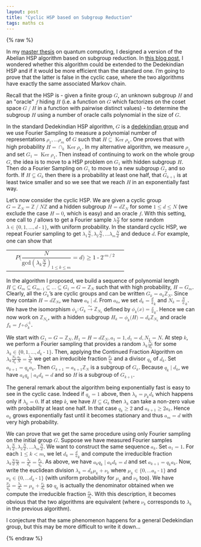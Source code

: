 ```yaml
---
layout: post
title: "Cyclic HSP based on Subgroup Reduction"
tags: maths cs
---
```


{% raw %}

  
<div id="p1" class="ltx_para">
<p class="ltx_p">In my <a href="/computer-science/master-thesis/">master thesis</a>
on quantum computing, I designed a version of the Abelian HSP algorithm based
on subgroup reduction. In
<a href="/two-open-problems-for-the-subgroup-reduction-based-dedekindian-hsp-algorithm.html">this blog post</a>, I wondered whether this algorithm could be extended to the
Dedekindian HSP and if it would be more efficient than the standard one. I’m
going to prove that the latter is false in the cyclic case, where the two
algorithms have exactly the same associated Markov chain.</p>
</div>
<div id="p2" class="ltx_para">
<p class="ltx_p">Recall that the HSP is - given a finite group <math id="p2.m1" class="ltx_Math" alttext="G" display="inline"><semantics><mi>G</mi><annotation encoding="application/x-tex">G</annotation></semantics></math>, an unknown subgroup <math id="p2.m2" class="ltx_Math" alttext="H" display="inline"><semantics><mi>H</mi><annotation encoding="application/x-tex">H</annotation></semantics></math> and
an "oracle" <math id="p2.m3" class="ltx_Math" alttext="f" display="inline"><semantics><mi>f</mi><annotation encoding="application/x-tex">f</annotation></semantics></math> hiding <math id="p2.m4" class="ltx_Math" alttext="H" display="inline"><semantics><mi>H</mi><annotation encoding="application/x-tex">H</annotation></semantics></math> (i.e. a function on <math id="p2.m5" class="ltx_Math" alttext="G" display="inline"><semantics><mi>G</mi><annotation encoding="application/x-tex">G</annotation></semantics></math> which factorizes on the
coset space <math id="p2.m6" class="ltx_Math" alttext="G/H" display="inline"><semantics><mrow><mi>G</mi><mo>/</mo><mi>H</mi></mrow><annotation encoding="application/x-tex">G/H</annotation></semantics></math> in a function with pairwise distinct values) - to determine
the subgroup <math id="p2.m7" class="ltx_Math" alttext="H" display="inline"><semantics><mi>H</mi><annotation encoding="application/x-tex">H</annotation></semantics></math> using a number of oracle calls polynomial in the size of <math id="p2.m8" class="ltx_Math" alttext="G" display="inline"><semantics><mi>G</mi><annotation encoding="application/x-tex">G</annotation></semantics></math>.</p>
</div>
<div id="p3" class="ltx_para">
<p class="ltx_p">In the standard Dedekindian HSP algorithm, <math id="p3.m1" class="ltx_Math" alttext="G" display="inline"><semantics><mi>G</mi><annotation encoding="application/x-tex">G</annotation></semantics></math> is a
<a href="http://en.wikipedia.org/wiki/Hamiltonian_group" title="" class="ltx_ref">dedekindian group</a>
and we use Fourier Sampling to measure a polynomial number of representations
<math id="p3.m2" class="ltx_Math" alttext="\rho_{1},...\rho_{m}" display="inline"><semantics><mrow><msub><mi>ρ</mi><mn>1</mn></msub><mo>,</mo><mrow><mi mathvariant="normal">…</mi><mo>⁢</mo><msub><mi>ρ</mi><mi>m</mi></msub></mrow></mrow><annotation encoding="application/x-tex">\rho_{1},...\rho_{m}</annotation></semantics></math> of <math id="p3.m3" class="ltx_Math" alttext="G" display="inline"><semantics><mi>G</mi><annotation encoding="application/x-tex">G</annotation></semantics></math> such that <math id="p3.m4" class="ltx_Math" alttext="H\subseteq\operatorname{Ker}{\rho_{k}}" display="inline"><semantics><mrow><mi>H</mi><mo>⊆</mo><mrow><mo>Ker</mo><mo>⁡</mo><msub><mi>ρ</mi><mi>k</mi></msub></mrow></mrow><annotation encoding="application/x-tex">H\subseteq\operatorname{Ker}{\rho_{k}}</annotation></semantics></math>. One proves
that with high probability <math id="p3.m5" class="ltx_Math" alttext="H=\cap_{k}\operatorname{Ker}{\rho_{k}}" display="inline"><semantics><mrow><mi>H</mi><mo>=</mo><mrow><msub><mo>∩</mo><mi>k</mi></msub><mrow><mo>Ker</mo><mo>⁡</mo><msub><mi>ρ</mi><mi>k</mi></msub></mrow></mrow></mrow><annotation encoding="application/x-tex">H=\cap_{k}\operatorname{Ker}{\rho_{k}}</annotation></semantics></math>.
In my alternative algorithm, we measure
<math id="p3.m6" class="ltx_Math" alttext="\rho_{1}" display="inline"><semantics><msub><mi>ρ</mi><mn>1</mn></msub><annotation encoding="application/x-tex">\rho_{1}</annotation></semantics></math> and set <math id="p3.m7" class="ltx_Math" alttext="G_{1}=\operatorname{Ker}{\rho_{1}}" display="inline"><semantics><mrow><msub><mi>G</mi><mn>1</mn></msub><mo>=</mo><mrow><mo>Ker</mo><mo>⁡</mo><msub><mi>ρ</mi><mn>1</mn></msub></mrow></mrow><annotation encoding="application/x-tex">G_{1}=\operatorname{Ker}{\rho_{1}}</annotation></semantics></math>. Then instead of continuing to work on
the whole group <math id="p3.m8" class="ltx_Math" alttext="G" display="inline"><semantics><mi>G</mi><annotation encoding="application/x-tex">G</annotation></semantics></math>, the idea is to move to a HSP
problem on <math id="p3.m9" class="ltx_Math" alttext="G_{1}" display="inline"><semantics><msub><mi>G</mi><mn>1</mn></msub><annotation encoding="application/x-tex">G_{1}</annotation></semantics></math> with hidden subgroup <math id="p3.m10" class="ltx_Math" alttext="H" display="inline"><semantics><mi>H</mi><annotation encoding="application/x-tex">H</annotation></semantics></math>. Then do a Fourier Sampling on <math id="p3.m11" class="ltx_Math" alttext="G_{1}" display="inline"><semantics><msub><mi>G</mi><mn>1</mn></msub><annotation encoding="application/x-tex">G_{1}</annotation></semantics></math>
to move to a new subgroup <math id="p3.m12" class="ltx_Math" alttext="G_{2}" display="inline"><semantics><msub><mi>G</mi><mn>2</mn></msub><annotation encoding="application/x-tex">G_{2}</annotation></semantics></math> and so forth. If <math id="p3.m13" class="ltx_Math" alttext="H\subsetneq G_{k}" display="inline"><semantics><mrow><mi>H</mi><mo>⊊</mo><msub><mi>G</mi><mi>k</mi></msub></mrow><annotation encoding="application/x-tex">H\subsetneq G_{k}</annotation></semantics></math> then
there is a probability at least one half, that <math id="p3.m14" class="ltx_Math" alttext="G_{k+1}" display="inline"><semantics><msub><mi>G</mi><mrow><mi>k</mi><mo>+</mo><mn>1</mn></mrow></msub><annotation encoding="application/x-tex">G_{k+1}</annotation></semantics></math> is at least twice
smaller and so we see that we reach <math id="p3.m15" class="ltx_Math" alttext="H" display="inline"><semantics><mi>H</mi><annotation encoding="application/x-tex">H</annotation></semantics></math> in an exponentially fast way.</p>
</div>
<div id="p4" class="ltx_para">
<p class="ltx_p">Let’s now consider the cyclic HSP. We are given a cyclic group
<math id="p4.m1" class="ltx_Math" alttext="G=\mathbb{Z}_{N}=\mathbb{Z}/{N\mathbb{Z}}" display="inline"><semantics><mrow><mi>G</mi><mo>=</mo><msub><mi>ℤ</mi><mi>N</mi></msub><mo>=</mo><mrow><mrow><mi>ℤ</mi><mo>/</mo><mi>N</mi></mrow><mo>⁢</mo><mi>ℤ</mi></mrow></mrow><annotation encoding="application/x-tex">G=\mathbb{Z}_{N}=\mathbb{Z}/{N\mathbb{Z}}</annotation></semantics></math> and a hidden subgroup <math id="p4.m2" class="ltx_Math" alttext="H=d\mathbb{Z}_{N}" display="inline"><semantics><mrow><mi>H</mi><mo>=</mo><mrow><mi>d</mi><mo>⁢</mo><msub><mi>ℤ</mi><mi>N</mi></msub></mrow></mrow><annotation encoding="application/x-tex">H=d\mathbb{Z}_{N}</annotation></semantics></math> for
some <math id="p4.m3" class="ltx_Math" alttext="1\leq d\leq N" display="inline"><semantics><mrow><mn>1</mn><mo>≤</mo><mi>d</mi><mo>≤</mo><mi>N</mi></mrow><annotation encoding="application/x-tex">1\leq d\leq N</annotation></semantics></math> (we exclude the case <math id="p4.m4" class="ltx_Math" alttext="H=0" display="inline"><semantics><mrow><mi>H</mi><mo>=</mo><mn>0</mn></mrow><annotation encoding="application/x-tex">H=0</annotation></semantics></math>, which is easy) and an
oracle <math id="p4.m5" class="ltx_Math" alttext="f" display="inline"><semantics><mi>f</mi><annotation encoding="application/x-tex">f</annotation></semantics></math>. With this setting, one call to <math id="p4.m6" class="ltx_Math" alttext="f" display="inline"><semantics><mi>f</mi><annotation encoding="application/x-tex">f</annotation></semantics></math> allows to get a
Fourier sample <math id="p4.m7" class="ltx_Math" alttext="\lambda\frac{N}{d}" display="inline"><semantics><mrow><mi>λ</mi><mo>⁢</mo><mfrac><mi>N</mi><mi>d</mi></mfrac></mrow><annotation encoding="application/x-tex">\lambda\frac{N}{d}</annotation></semantics></math> for some random
<math id="p4.m8" class="ltx_Math" alttext="\lambda\in\{0,1,...,d-1\}" display="inline"><semantics><mrow><mi>λ</mi><mo>∈</mo><mrow><mo stretchy="false">{</mo><mn>0</mn><mo>,</mo><mn>1</mn><mo>,</mo><mi mathvariant="normal">…</mi><mo>,</mo><mrow><mi>d</mi><mo>-</mo><mn>1</mn></mrow><mo stretchy="false">}</mo></mrow></mrow><annotation encoding="application/x-tex">\lambda\in\{0,1,...,d-1\}</annotation></semantics></math>, with uniform probability. In the standard
cyclic HSP, we repeat Fourier sampling to get
<math id="p4.m9" class="ltx_Math" alttext="\lambda_{1}\frac{N}{d},\lambda_{2}\frac{N}{d},...\lambda_{m}\frac{N}{d}" display="inline"><semantics><mrow><mrow><msub><mi>λ</mi><mn>1</mn></msub><mo>⁢</mo><mfrac><mi>N</mi><mi>d</mi></mfrac></mrow><mo>,</mo><mrow><msub><mi>λ</mi><mn>2</mn></msub><mo>⁢</mo><mfrac><mi>N</mi><mi>d</mi></mfrac></mrow><mo>,</mo><mrow><mi mathvariant="normal">…</mi><mo>⁢</mo><msub><mi>λ</mi><mi>m</mi></msub><mo>⁢</mo><mfrac><mi>N</mi><mi>d</mi></mfrac></mrow></mrow><annotation encoding="application/x-tex">\lambda_{1}\frac{N}{d},\lambda_{2}\frac{N}{d},...\lambda_{m}\frac{N}{d}</annotation></semantics></math>
and deduce <math id="p4.m10" class="ltx_Math" alttext="d" display="inline"><semantics><mi>d</mi><annotation encoding="application/x-tex">d</annotation></semantics></math>. For example, one can show that</p>
</div>
<div id="p5" class="ltx_para">
<table id="S0.Ex1" class="ltx_equation ltx_eqn_table">

<tr class="ltx_equation ltx_eqn_row ltx_align_baseline">
<td class="ltx_eqn_cell ltx_eqn_center_padleft"></td>
<td class="ltx_eqn_cell ltx_align_center"><math id="S0.Ex1.m1" class="ltx_Math" alttext="P(\frac{N}{\gcd{\left(\lambda_{k}\frac{N}{d}\right)}_{1\leq k\leq m}}=d)\geq 1%
-2^{-m/2}" display="block"><semantics><mrow><mi>P</mi><mrow><mo stretchy="false">(</mo><mfrac><mi>N</mi><mrow><mi>gcd</mi><msub><mrow><mo>(</mo><msub><mi>λ</mi><mi>k</mi></msub><mfrac><mi>N</mi><mi>d</mi></mfrac><mo>)</mo></mrow><mrow><mn>1</mn><mo>≤</mo><mi>k</mi><mo>≤</mo><mi>m</mi></mrow></msub></mrow></mfrac><mo>=</mo><mi>d</mi><mo stretchy="false">)</mo></mrow><mo>≥</mo><mn>1</mn><mo>-</mo><msup><mn>2</mn><mrow><mo>-</mo><mrow><mi>m</mi><mo>/</mo><mn>2</mn></mrow></mrow></msup></mrow><annotation encoding="application/x-tex">P(\frac{N}{\gcd{\left(\lambda_{k}\frac{N}{d}\right)}_{1\leq k\leq m}}=d)\geq 1%
-2^{-m/2}</annotation></semantics></math></td>
<td class="ltx_eqn_cell ltx_eqn_center_padright"></td>
</tr>
</table>
</div>
<div id="p6" class="ltx_para">
<p class="ltx_p">In the algorithm I proposed, we build a sequence of polynomial length
<math id="p6.m1" class="ltx_Math" alttext="H\subseteq G_{m}\subseteq G_{m-1}\subseteq...\subseteq G_{1}=G=\mathbb{Z}_{N}" display="inline"><semantics><mrow><mi>H</mi><mo>⊆</mo><msub><mi>G</mi><mi>m</mi></msub><mo>⊆</mo><msub><mi>G</mi><mrow><mi>m</mi><mo>-</mo><mn>1</mn></mrow></msub><mo>⊆</mo><mi mathvariant="normal">…</mi><mo>⊆</mo><msub><mi>G</mi><mn>1</mn></msub><mo>=</mo><mi>G</mi><mo>=</mo><msub><mi>ℤ</mi><mi>N</mi></msub></mrow><annotation encoding="application/x-tex">H\subseteq G_{m}\subseteq G_{m-1}\subseteq...\subseteq G_{1}=G=\mathbb{Z}_{N}</annotation></semantics></math>
such that with high probability, <math id="p6.m2" class="ltx_Math" alttext="H=G_{m}" display="inline"><semantics><mrow><mi>H</mi><mo>=</mo><msub><mi>G</mi><mi>m</mi></msub></mrow><annotation encoding="application/x-tex">H=G_{m}</annotation></semantics></math>. Clearly, all the <math id="p6.m3" class="ltx_Math" alttext="G_{k}" display="inline"><semantics><msub><mi>G</mi><mi>k</mi></msub><annotation encoding="application/x-tex">G_{k}</annotation></semantics></math>’s are
cyclic groups and can be written <math id="p6.m4" class="ltx_Math" alttext="G_{k}=a_{k}\mathbb{Z}_{N}" display="inline"><semantics><mrow><msub><mi>G</mi><mi>k</mi></msub><mo>=</mo><mrow><msub><mi>a</mi><mi>k</mi></msub><mo>⁢</mo><msub><mi>ℤ</mi><mi>N</mi></msub></mrow></mrow><annotation encoding="application/x-tex">G_{k}=a_{k}\mathbb{Z}_{N}</annotation></semantics></math>. Since they contain
<math id="p6.m5" class="ltx_Math" alttext="H=d\mathbb{Z}_{N}" display="inline"><semantics><mrow><mi>H</mi><mo>=</mo><mrow><mi>d</mi><mo>⁢</mo><msub><mi>ℤ</mi><mi>N</mi></msub></mrow></mrow><annotation encoding="application/x-tex">H=d\mathbb{Z}_{N}</annotation></semantics></math>, we have <math id="p6.m6" class="ltx_Math" alttext="a_{k}|d" display="inline"><semantics><mrow><msub><mi>a</mi><mi>k</mi></msub><mo stretchy="false">|</mo><mi>d</mi></mrow><annotation encoding="application/x-tex">a_{k}|d</annotation></semantics></math>. From <math id="p6.m7" class="ltx_Math" alttext="a_{k}" display="inline"><semantics><msub><mi>a</mi><mi>k</mi></msub><annotation encoding="application/x-tex">a_{k}</annotation></semantics></math>, we set <math id="p6.m8" class="ltx_Math" alttext="d_{k}=\frac{d}{a}_{k}" display="inline"><semantics><mrow><msub><mi>d</mi><mi>k</mi></msub><mo>=</mo><msub><mfrac><mi>d</mi><mi>a</mi></mfrac><mi>k</mi></msub></mrow><annotation encoding="application/x-tex">d_{k}=\frac{d}{a}_{k}</annotation></semantics></math>
and <math id="p6.m9" class="ltx_Math" alttext="N_{k}=\frac{N}{a}_{k}" display="inline"><semantics><mrow><msub><mi>N</mi><mi>k</mi></msub><mo>=</mo><msub><mfrac><mi>N</mi><mi>a</mi></mfrac><mi>k</mi></msub></mrow><annotation encoding="application/x-tex">N_{k}=\frac{N}{a}_{k}</annotation></semantics></math>. We have the isomorphism
<math id="p6.m10" class="ltx_Math" alttext="\phi_{k}:G_{k}\overset{\sim}{\to}\mathbb{Z}_{N_{k}}" display="inline"><semantics><mrow><msub><mi>ϕ</mi><mi>k</mi></msub><mo>:</mo><mrow><msub><mi>G</mi><mi>k</mi></msub><mo>⁢</mo><mover accent="true"><mo>→</mo><mo>∼</mo></mover><mo>⁢</mo><msub><mi>ℤ</mi><msub><mi>N</mi><mi>k</mi></msub></msub></mrow></mrow><annotation encoding="application/x-tex">\phi_{k}:G_{k}\overset{\sim}{\to}\mathbb{Z}_{N_{k}}</annotation></semantics></math> defined by <math id="p6.m11" class="ltx_Math" alttext="\phi_{k}(x)=\frac{x}{a}_{k}" display="inline"><semantics><mrow><mrow><msub><mi>ϕ</mi><mi>k</mi></msub><mo>⁢</mo><mrow><mo stretchy="false">(</mo><mi>x</mi><mo stretchy="false">)</mo></mrow></mrow><mo>=</mo><msub><mfrac><mi>x</mi><mi>a</mi></mfrac><mi>k</mi></msub></mrow><annotation encoding="application/x-tex">\phi_{k}(x)=\frac{x}{a}_{k}</annotation></semantics></math>.
Hence we can now work on <math id="p6.m12" class="ltx_Math" alttext="\mathbb{Z}_{N_{k}}" display="inline"><semantics><msub><mi>ℤ</mi><msub><mi>N</mi><mi>k</mi></msub></msub><annotation encoding="application/x-tex">\mathbb{Z}_{N_{k}}</annotation></semantics></math>, with a hidden subgroup
<math id="p6.m13" class="ltx_Math" alttext="H_{k}=\phi_{k}(H)=d_{k}\mathbb{Z}_{N_{k}}" display="inline"><semantics><mrow><msub><mi>H</mi><mi>k</mi></msub><mo>=</mo><mrow><msub><mi>ϕ</mi><mi>k</mi></msub><mo>⁢</mo><mrow><mo stretchy="false">(</mo><mi>H</mi><mo stretchy="false">)</mo></mrow></mrow><mo>=</mo><mrow><msub><mi>d</mi><mi>k</mi></msub><mo>⁢</mo><msub><mi>ℤ</mi><msub><mi>N</mi><mi>k</mi></msub></msub></mrow></mrow><annotation encoding="application/x-tex">H_{k}=\phi_{k}(H)=d_{k}\mathbb{Z}_{N_{k}}</annotation></semantics></math> and oracle <math id="p6.m14" class="ltx_Math" alttext="f_{k}=f\circ\phi_{k}^{-1}" display="inline"><semantics><mrow><msub><mi>f</mi><mi>k</mi></msub><mo>=</mo><mrow><mi>f</mi><mo>∘</mo><msubsup><mi>ϕ</mi><mi>k</mi><mrow><mo>-</mo><mn>1</mn></mrow></msubsup></mrow></mrow><annotation encoding="application/x-tex">f_{k}=f\circ\phi_{k}^{-1}</annotation></semantics></math>.</p>
</div>
<div id="p7" class="ltx_para">
<p class="ltx_p">We start with <math id="p7.m1" class="ltx_Math" alttext="G_{1}=G=\mathbb{Z}_{N},H_{1}=H=d\mathbb{Z}_{N},a_{1}=1,d_{1}=d,N_{1}=N" display="inline"><semantics><mrow><mrow><msub><mi>G</mi><mn>1</mn></msub><mo>=</mo><mi>G</mi><mo>=</mo><msub><mi>ℤ</mi><mi>N</mi></msub></mrow><mo>,</mo><mrow><msub><mi>H</mi><mn>1</mn></msub><mo>=</mo><mi>H</mi><mo>=</mo><mrow><mi>d</mi><mo>⁢</mo><msub><mi>ℤ</mi><mi>N</mi></msub></mrow></mrow><mo>,</mo><mrow><mrow><msub><mi>a</mi><mn>1</mn></msub><mo>=</mo><mn>1</mn></mrow><mo>,</mo><mrow><mrow><msub><mi>d</mi><mn>1</mn></msub><mo>=</mo><mi>d</mi></mrow><mo>,</mo><mrow><msub><mi>N</mi><mn>1</mn></msub><mo>=</mo><mi>N</mi></mrow></mrow></mrow></mrow><annotation encoding="application/x-tex">G_{1}=G=\mathbb{Z}_{N},H_{1}=H=d\mathbb{Z}_{N},a_{1}=1,d_{1}=d,N_{1}=N</annotation></semantics></math>.
At step <math id="p7.m2" class="ltx_Math" alttext="k" display="inline"><semantics><mi>k</mi><annotation encoding="application/x-tex">k</annotation></semantics></math>, we perform a Fourier sampling that provides a random
<math id="p7.m3" class="ltx_Math" alttext="\lambda_{k}\frac{N_{k}}{d_{k}}" display="inline"><semantics><mrow><msub><mi>λ</mi><mi>k</mi></msub><mo>⁢</mo><mfrac><msub><mi>N</mi><mi>k</mi></msub><msub><mi>d</mi><mi>k</mi></msub></mfrac></mrow><annotation encoding="application/x-tex">\lambda_{k}\frac{N_{k}}{d_{k}}</annotation></semantics></math> for some <math id="p7.m4" class="ltx_Math" alttext="\lambda_{k}\in\{0,1,...,d_{k}-1\}" display="inline"><semantics><mrow><msub><mi>λ</mi><mi>k</mi></msub><mo>∈</mo><mrow><mo stretchy="false">{</mo><mn>0</mn><mo>,</mo><mn>1</mn><mo>,</mo><mi mathvariant="normal">…</mi><mo>,</mo><mrow><msub><mi>d</mi><mi>k</mi></msub><mo>-</mo><mn>1</mn></mrow><mo stretchy="false">}</mo></mrow></mrow><annotation encoding="application/x-tex">\lambda_{k}\in\{0,1,...,d_{k}-1\}</annotation></semantics></math>. Then,
applying the Continued Fraction Algorithm on
<math id="p7.m5" class="ltx_Math" alttext="\lambda_{k}\frac{N_{k}}{d_{k}}\frac{a_{k}}{N}=\frac{\lambda_{k}}{d_{k}}" display="inline"><semantics><mrow><mrow><msub><mi>λ</mi><mi>k</mi></msub><mo>⁢</mo><mfrac><msub><mi>N</mi><mi>k</mi></msub><msub><mi>d</mi><mi>k</mi></msub></mfrac><mo>⁢</mo><mfrac><msub><mi>a</mi><mi>k</mi></msub><mi>N</mi></mfrac></mrow><mo>=</mo><mfrac><msub><mi>λ</mi><mi>k</mi></msub><msub><mi>d</mi><mi>k</mi></msub></mfrac></mrow><annotation encoding="application/x-tex">\lambda_{k}\frac{N_{k}}{d_{k}}\frac{a_{k}}{N}=\frac{\lambda_{k}}{d_{k}}</annotation></semantics></math> we get an
irreducible fraction <math id="p7.m6" class="ltx_Math" alttext="\frac{p_{k}}{q_{k}}" display="inline"><semantics><mfrac><msub><mi>p</mi><mi>k</mi></msub><msub><mi>q</mi><mi>k</mi></msub></mfrac><annotation encoding="application/x-tex">\frac{p_{k}}{q_{k}}</annotation></semantics></math> and a divisor <math id="p7.m7" class="ltx_Math" alttext="q_{k}" display="inline"><semantics><msub><mi>q</mi><mi>k</mi></msub><annotation encoding="application/x-tex">q_{k}</annotation></semantics></math> of <math id="p7.m8" class="ltx_Math" alttext="d_{k}" display="inline"><semantics><msub><mi>d</mi><mi>k</mi></msub><annotation encoding="application/x-tex">d_{k}</annotation></semantics></math>. Set
<math id="p7.m9" class="ltx_Math" alttext="a_{k+1}=q_{k}a_{k}" display="inline"><semantics><mrow><msub><mi>a</mi><mrow><mi>k</mi><mo>+</mo><mn>1</mn></mrow></msub><mo>=</mo><mrow><msub><mi>q</mi><mi>k</mi></msub><mo>⁢</mo><msub><mi>a</mi><mi>k</mi></msub></mrow></mrow><annotation encoding="application/x-tex">a_{k+1}=q_{k}a_{k}</annotation></semantics></math>. Then <math id="p7.m10" class="ltx_Math" alttext="G_{k+1}=a_{k+1}\mathbb{Z}_{N}" display="inline"><semantics><mrow><msub><mi>G</mi><mrow><mi>k</mi><mo>+</mo><mn>1</mn></mrow></msub><mo>=</mo><mrow><msub><mi>a</mi><mrow><mi>k</mi><mo>+</mo><mn>1</mn></mrow></msub><mo>⁢</mo><msub><mi>ℤ</mi><mi>N</mi></msub></mrow></mrow><annotation encoding="application/x-tex">G_{k+1}=a_{k+1}\mathbb{Z}_{N}</annotation></semantics></math>
is a subgroup of <math id="p7.m11" class="ltx_Math" alttext="G_{k}" display="inline"><semantics><msub><mi>G</mi><mi>k</mi></msub><annotation encoding="application/x-tex">G_{k}</annotation></semantics></math>. Because <math id="p7.m12" class="ltx_Math" alttext="q_{k}|d_{k}" display="inline"><semantics><mrow><msub><mi>q</mi><mi>k</mi></msub><mo stretchy="false">|</mo><msub><mi>d</mi><mi>k</mi></msub></mrow><annotation encoding="application/x-tex">q_{k}|d_{k}</annotation></semantics></math>, we have
<math id="p7.m13" class="ltx_Math" alttext="{a_{k}q_{k}}|{a_{k}d_{k}}=d" display="inline"><semantics><mrow><msub><mi>a</mi><mi>k</mi></msub><msub><mi>q</mi><mi>k</mi></msub><mo stretchy="false">|</mo><msub><mi>a</mi><mi>k</mi></msub><msub><mi>d</mi><mi>k</mi></msub><mo>=</mo><mi>d</mi></mrow><annotation encoding="application/x-tex">{a_{k}q_{k}}|{a_{k}d_{k}}=d</annotation></semantics></math> and so <math id="p7.m14" class="ltx_Math" alttext="H" display="inline"><semantics><mi>H</mi><annotation encoding="application/x-tex">H</annotation></semantics></math> is a subgroup of <math id="p7.m15" class="ltx_Math" alttext="G_{k+1}" display="inline"><semantics><msub><mi>G</mi><mrow><mi>k</mi><mo>+</mo><mn>1</mn></mrow></msub><annotation encoding="application/x-tex">G_{k+1}</annotation></semantics></math>.</p>
</div>
<div id="p8" class="ltx_para">
<p class="ltx_p">The general remark about the algorithm being exponentially fast is easy to
see in the cyclic case. Indeed if <math id="p8.m1" class="ltx_Math" alttext="q_{k}=1" display="inline"><semantics><mrow><msub><mi>q</mi><mi>k</mi></msub><mo>=</mo><mn>1</mn></mrow><annotation encoding="application/x-tex">q_{k}=1</annotation></semantics></math> above, then <math id="p8.m2" class="ltx_Math" alttext="\lambda_{k}=p_{k}d_{k}" display="inline"><semantics><mrow><msub><mi>λ</mi><mi>k</mi></msub><mo>=</mo><mrow><msub><mi>p</mi><mi>k</mi></msub><mo>⁢</mo><msub><mi>d</mi><mi>k</mi></msub></mrow></mrow><annotation encoding="application/x-tex">\lambda_{k}=p_{k}d_{k}</annotation></semantics></math>
which happens only if <math id="p8.m3" class="ltx_Math" alttext="\lambda_{k}=0" display="inline"><semantics><mrow><msub><mi>λ</mi><mi>k</mi></msub><mo>=</mo><mn>0</mn></mrow><annotation encoding="application/x-tex">\lambda_{k}=0</annotation></semantics></math>. If at step <math id="p8.m4" class="ltx_Math" alttext="k" display="inline"><semantics><mi>k</mi><annotation encoding="application/x-tex">k</annotation></semantics></math>, we have
<math id="p8.m5" class="ltx_Math" alttext="H\subsetneq G_{k}" display="inline"><semantics><mrow><mi>H</mi><mo>⊊</mo><msub><mi>G</mi><mi>k</mi></msub></mrow><annotation encoding="application/x-tex">H\subsetneq G_{k}</annotation></semantics></math> then <math id="p8.m6" class="ltx_Math" alttext="\lambda_{k}" display="inline"><semantics><msub><mi>λ</mi><mi>k</mi></msub><annotation encoding="application/x-tex">\lambda_{k}</annotation></semantics></math> can take a non-zero value with
probability at least one half. In that case <math id="p8.m7" class="ltx_Math" alttext="q_{k}\geq 2" display="inline"><semantics><mrow><msub><mi>q</mi><mi>k</mi></msub><mo>≥</mo><mn>2</mn></mrow><annotation encoding="application/x-tex">q_{k}\geq 2</annotation></semantics></math> and
<math id="p8.m8" class="ltx_Math" alttext="a_{k+1}\geq 2a_{k}" display="inline"><semantics><mrow><msub><mi>a</mi><mrow><mi>k</mi><mo>+</mo><mn>1</mn></mrow></msub><mo>≥</mo><mrow><mn>2</mn><mo>⁢</mo><msub><mi>a</mi><mi>k</mi></msub></mrow></mrow><annotation encoding="application/x-tex">a_{k+1}\geq 2a_{k}</annotation></semantics></math>. Hence <math id="p8.m9" class="ltx_Math" alttext="a_{k}" display="inline"><semantics><msub><mi>a</mi><mi>k</mi></msub><annotation encoding="application/x-tex">a_{k}</annotation></semantics></math> grows exponentially fast until it becomes
stationary and thus <math id="p8.m10" class="ltx_Math" alttext="a_{m}=d" display="inline"><semantics><mrow><msub><mi>a</mi><mi>m</mi></msub><mo>=</mo><mi>d</mi></mrow><annotation encoding="application/x-tex">a_{m}=d</annotation></semantics></math> with very high probability.</p>
</div>
<div id="p9" class="ltx_para">
<p class="ltx_p">We can prove that we get the same procedure using only Fourier sampling on the
initial group <math id="p9.m1" class="ltx_Math" alttext="G" display="inline"><semantics><mi>G</mi><annotation encoding="application/x-tex">G</annotation></semantics></math>. Suppose we have measured Fourier samples
<math id="p9.m2" class="ltx_Math" alttext="\lambda_{1}\frac{N}{d},\lambda_{2}\frac{N}{d},...\lambda_{m}\frac{N}{d}" display="inline"><semantics><mrow><mrow><msub><mi>λ</mi><mn>1</mn></msub><mo>⁢</mo><mfrac><mi>N</mi><mi>d</mi></mfrac></mrow><mo>,</mo><mrow><msub><mi>λ</mi><mn>2</mn></msub><mo>⁢</mo><mfrac><mi>N</mi><mi>d</mi></mfrac></mrow><mo>,</mo><mrow><mi mathvariant="normal">…</mi><mo>⁢</mo><msub><mi>λ</mi><mi>m</mi></msub><mo>⁢</mo><mfrac><mi>N</mi><mi>d</mi></mfrac></mrow></mrow><annotation encoding="application/x-tex">\lambda_{1}\frac{N}{d},\lambda_{2}\frac{N}{d},...\lambda_{m}\frac{N}{d}</annotation></semantics></math>. We want to construct the
same sequence <math id="p9.m3" class="ltx_Math" alttext="a_{k}" display="inline"><semantics><msub><mi>a</mi><mi>k</mi></msub><annotation encoding="application/x-tex">a_{k}</annotation></semantics></math>. Set <math id="p9.m4" class="ltx_Math" alttext="a_{1}=1" display="inline"><semantics><mrow><msub><mi>a</mi><mn>1</mn></msub><mo>=</mo><mn>1</mn></mrow><annotation encoding="application/x-tex">a_{1}=1</annotation></semantics></math>. For each <math id="p9.m5" class="ltx_Math" alttext="1\leq k&lt;m" display="inline"><semantics><mrow><mn>1</mn><mo>≤</mo><mi>k</mi><mo>&lt;</mo><mi>m</mi></mrow><annotation encoding="application/x-tex">1\leq k&lt;m</annotation></semantics></math>, we let
<math id="p9.m6" class="ltx_Math" alttext="d_{k}=\frac{d}{a}_{k}" display="inline"><semantics><mrow><msub><mi>d</mi><mi>k</mi></msub><mo>=</mo><msub><mfrac><mi>d</mi><mi>a</mi></mfrac><mi>k</mi></msub></mrow><annotation encoding="application/x-tex">d_{k}=\frac{d}{a}_{k}</annotation></semantics></math> and compute the irreducible fraction
<math id="p9.m7" class="ltx_Math" alttext="\lambda_{k}\frac{N}{d}\frac{a_{k}}{N}=\frac{\lambda_{k}}{d_{k}}=\frac{p_{k}}{q%
_{k}}" display="inline"><semantics><mrow><mrow><msub><mi>λ</mi><mi>k</mi></msub><mo>⁢</mo><mfrac><mi>N</mi><mi>d</mi></mfrac><mo>⁢</mo><mfrac><msub><mi>a</mi><mi>k</mi></msub><mi>N</mi></mfrac></mrow><mo>=</mo><mfrac><msub><mi>λ</mi><mi>k</mi></msub><msub><mi>d</mi><mi>k</mi></msub></mfrac><mo>=</mo><mfrac><msub><mi>p</mi><mi>k</mi></msub><msub><mi>q</mi><mi>k</mi></msub></mfrac></mrow><annotation encoding="application/x-tex">\lambda_{k}\frac{N}{d}\frac{a_{k}}{N}=\frac{\lambda_{k}}{d_{k}}=\frac{p_{k}}{q%
_{k}}</annotation></semantics></math>. As above, we have <math id="p9.m8" class="ltx_Math" alttext="{a_{k}q_{k}}|{a_{k}d_{k}}=d" display="inline"><semantics><mrow><msub><mi>a</mi><mi>k</mi></msub><msub><mi>q</mi><mi>k</mi></msub><mo stretchy="false">|</mo><msub><mi>a</mi><mi>k</mi></msub><msub><mi>d</mi><mi>k</mi></msub><mo>=</mo><mi>d</mi></mrow><annotation encoding="application/x-tex">{a_{k}q_{k}}|{a_{k}d_{k}}=d</annotation></semantics></math> and set
<math id="p9.m9" class="ltx_Math" alttext="a_{k+1}={q_{k}a_{k}}" display="inline"><semantics><mrow><msub><mi>a</mi><mrow><mi>k</mi><mo>+</mo><mn>1</mn></mrow></msub><mo>=</mo><mrow><msub><mi>q</mi><mi>k</mi></msub><mo>⁢</mo><msub><mi>a</mi><mi>k</mi></msub></mrow></mrow><annotation encoding="application/x-tex">a_{k+1}={q_{k}a_{k}}</annotation></semantics></math>.
Now, write the euclidean division <math id="p9.m10" class="ltx_Math" alttext="\lambda_{k}=d_{k}\mu_{k}+\nu_{k}" display="inline"><semantics><mrow><msub><mi>λ</mi><mi>k</mi></msub><mo>=</mo><mrow><mrow><msub><mi>d</mi><mi>k</mi></msub><mo>⁢</mo><msub><mi>μ</mi><mi>k</mi></msub></mrow><mo>+</mo><msub><mi>ν</mi><mi>k</mi></msub></mrow></mrow><annotation encoding="application/x-tex">\lambda_{k}=d_{k}\mu_{k}+\nu_{k}</annotation></semantics></math> where
<math id="p9.m11" class="ltx_Math" alttext="\mu_{k}\in\{0,...a_{k}-1\}" display="inline"><semantics><mrow><msub><mi>μ</mi><mi>k</mi></msub><mo>∈</mo><mrow><mo stretchy="false">{</mo><mn>0</mn><mo>,</mo><mrow><mrow><mi mathvariant="normal">…</mi><mo>⁢</mo><msub><mi>a</mi><mi>k</mi></msub></mrow><mo>-</mo><mn>1</mn></mrow><mo stretchy="false">}</mo></mrow></mrow><annotation encoding="application/x-tex">\mu_{k}\in\{0,...a_{k}-1\}</annotation></semantics></math> and <math id="p9.m12" class="ltx_Math" alttext="\nu_{k}\in\{0,...d_{k}-1\}" display="inline"><semantics><mrow><msub><mi>ν</mi><mi>k</mi></msub><mo>∈</mo><mrow><mo stretchy="false">{</mo><mn>0</mn><mo>,</mo><mrow><mrow><mi mathvariant="normal">…</mi><mo>⁢</mo><msub><mi>d</mi><mi>k</mi></msub></mrow><mo>-</mo><mn>1</mn></mrow><mo stretchy="false">}</mo></mrow></mrow><annotation encoding="application/x-tex">\nu_{k}\in\{0,...d_{k}-1\}</annotation></semantics></math> (with
uniform probability for <math id="p9.m13" class="ltx_Math" alttext="\mu_{k}" display="inline"><semantics><msub><mi>μ</mi><mi>k</mi></msub><annotation encoding="application/x-tex">\mu_{k}</annotation></semantics></math> and <math id="p9.m14" class="ltx_Math" alttext="\nu_{k}" display="inline"><semantics><msub><mi>ν</mi><mi>k</mi></msub><annotation encoding="application/x-tex">\nu_{k}</annotation></semantics></math> too). We have
<math id="p9.m15" class="ltx_Math" alttext="\frac{p_{k}}{q_{k}}=\frac{\lambda_{k}}{d_{k}}=\mu_{k}+\frac{\nu_{k}}{d_{k}}" display="inline"><semantics><mrow><mfrac><msub><mi>p</mi><mi>k</mi></msub><msub><mi>q</mi><mi>k</mi></msub></mfrac><mo>=</mo><mfrac><msub><mi>λ</mi><mi>k</mi></msub><msub><mi>d</mi><mi>k</mi></msub></mfrac><mo>=</mo><mrow><msub><mi>μ</mi><mi>k</mi></msub><mo>+</mo><mfrac><msub><mi>ν</mi><mi>k</mi></msub><msub><mi>d</mi><mi>k</mi></msub></mfrac></mrow></mrow><annotation encoding="application/x-tex">\frac{p_{k}}{q_{k}}=\frac{\lambda_{k}}{d_{k}}=\mu_{k}+\frac{\nu_{k}}{d_{k}}</annotation></semantics></math> so <math id="p9.m16" class="ltx_Math" alttext="q_{k}" display="inline"><semantics><msub><mi>q</mi><mi>k</mi></msub><annotation encoding="application/x-tex">q_{k}</annotation></semantics></math>
is actually the denominator obtained when we compute the irreducible fraction
<math id="p9.m17" class="ltx_Math" alttext="\frac{\nu_{k}}{d_{k}}" display="inline"><semantics><mfrac><msub><mi>ν</mi><mi>k</mi></msub><msub><mi>d</mi><mi>k</mi></msub></mfrac><annotation encoding="application/x-tex">\frac{\nu_{k}}{d_{k}}</annotation></semantics></math>. With this description, it becomes obvious that the two
algorithms are equivalent (where <math id="p9.m18" class="ltx_Math" alttext="\nu_{k}" display="inline"><semantics><msub><mi>ν</mi><mi>k</mi></msub><annotation encoding="application/x-tex">\nu_{k}</annotation></semantics></math> corresponds to <math id="p9.m19" class="ltx_Math" alttext="\lambda_{k}" display="inline"><semantics><msub><mi>λ</mi><mi>k</mi></msub><annotation encoding="application/x-tex">\lambda_{k}</annotation></semantics></math> in the
previous algorithm).</p>
</div>
<div id="p10" class="ltx_para">
<p class="ltx_p">I conjecture that the same phenomenon happens for a general Dedekindian group,
but this may be more difficult to write it down…</p>
</div>


{% endraw %}
